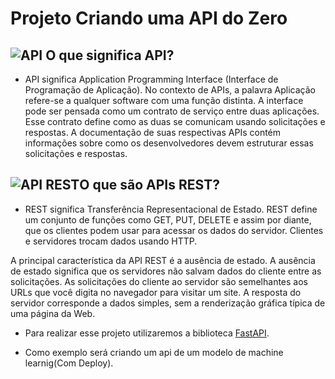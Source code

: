 # Projeto Criando uma API do Zero

## ![API](https://cdn-icons-png.flaticon.com/16/439/439164.png) O que significa API?

- API significa Application Programming Interface (Interface de Programação de Aplicação). No contexto de APIs, a palavra Aplicação refere-se a qualquer software com uma função distinta. A interface pode ser pensada como um contrato de serviço entre duas aplicações. Esse contrato define como as duas se comunicam usando solicitações e respostas. A documentação de suas respectivas APIs contém informações sobre como os desenvolvedores devem estruturar essas solicitações e respostas.

## ![API REST](https://cdn-icons-png.flaticon.com/512/9610/9610562.png)O que são APIs REST?

- REST significa Transferência Representacional de Estado. REST define um conjunto de funções como GET, PUT, DELETE e assim por diante, que os clientes podem usar para acessar os dados do servidor. Clientes e servidores trocam dados usando HTTP.

A principal característica da API REST é a ausência de estado. A ausência de estado significa que os servidores não salvam dados do cliente entre as solicitações. As solicitações do cliente ao servidor são semelhantes aos URLs que você digita no navegador para visitar um site. A resposta do servidor corresponde a dados simples, sem a renderização gráfica típica de uma página da Web.

- Para realizar esse projeto utilizaremos a biblioteca [FastAPI](https://fastapi.tiangolo.com/).

- Como exemplo será criando um api de um modelo de machine learnig(Com Deploy).

